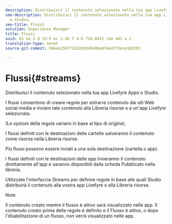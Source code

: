 ```yaml
---
description: Distribuisci il contenuto selezionato nella tua app Livefyre Apps o Studio.
seo-description: Distribuisci il contenuto selezionato nella tua app Livefyre Apps
  o Studio.
seo-title: Flussi
solution: Experience Manager
title: Flussi
uuid: 01 ea 5 d 33-5 ec 1-46 f 4-b 724-8431 cda 443 a 1
translation-type: tm+mt
source-git-commit: 566ea2587f101202045488e9f4edf73ece100293

---
```



# Flussi{#streams}

Distribuisci il contenuto selezionato nella tua app Livefyre Apps o Studio.

I flussi consentono di creare regole per estrarre contenuto dai siti Web social media e inviare tale contenuto alla Libreria risorse o a un'app Livefyre selezionata.

(Le opzioni della regola variano in base al tipo di origine).

I flussi definiti con le destinazioni delle cartelle salveranno il contenuto come risorse nella Libreria risorse.

Più flussi possono essere inviati a una sola destinazione (cartella o app).

I flussi definiti con le destinazioni delle app invieranno il contenuto direttamente all'app e saranno disponibili dalla scheda Pubblicato nella libreria.

Utilizzate l'interfaccia Streams per definire regole in base alle quali Studio distribuirà il contenuto alla vostra app Livefyre o alla Libreria risorse.

>[!NOTE]
>
>Il contenuto creato mentre il flusso è attivo sarà visualizzato nelle app. Il contenuto creato prima delle regole è definito e il Flusso è attivo, o dopo l'disabilitazione di un flusso, non verrà visualizzato nelle app.

